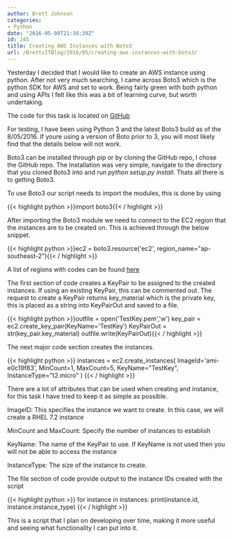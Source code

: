 ```yaml
---
author: Brett Johnson
categories:
- Python
date: "2016-05-08T21:38:39Z"
id: 245
title: Creating AWS Instances with Boto3
url: /BrettsITBlog/2016/05/creating-aws-instances-with-boto3/
---
```

Yesterday I decided that I would like to create an AWS instance using python. After not very much searching, I came across Boto3 which is the python SDK for AWS and set to work. Being fairly green with both python and using APIs I felt like this was a bit of learning curve, but worth undertaking.

The code for this task is located on [GitHub](https://github.com/oversizedspoon/NewAWSInstance)

For testing, I have been using Python 3 and the latest Boto3 build as of the 8/05/2016. If youre using a version of Boto prior to 3, you will most likely find that the details below will not work.

Boto3 can be installed through pip or by cloning the GitHub repo, I chose the GitHub repo. The Installation was very simple, navigate to the directory that you cloned Boto3 into and run _python setup.py install_. Thats all there is to getting Boto3.

To use Boto3 our script needs to import the modules, this is done by using

{{< highlight python >}}import boto3{{< / highlight >}}

After importing the Boto3 module we need to connect to the EC2 region that the instances are to be created on. This is achieved through the below snippet.

{{< highlight python >}}ec2 = boto3.resource('ec2', region_name="ap-southeast-2"){{< / highlight >}}

A list of regions with codes can be found [here](http://docs.aws.amazon.com/ElasticMapReduce/latest/DeveloperGuide/emr-plan-region.html)
  
The first section of code creates a KeyPair to be assigned to the created instances. If using an existing KeyPair, this can be commented out. The request to create a KeyPair returns key_material which is the private key, this is placed as a string into KeyPairOut and saved to a file.

{{< highlight python >}}outfile = open('TestKey.pem','w')
key_pair = ec2.create_key_pair(KeyName='TestKey')
KeyPairOut = str(key_pair.key_material)
outfile.write(KeyPairOut){{< / highlight >}}

The next major code section creates the instances.

{{< highlight python >}}
instances = ec2.create_instances(
	ImageId='ami-e0c19f83', 
	MinCount=1, 
	MaxCount=5,
	KeyName="TestKey",
	InstanceType="t2.micro"
)
{{< / highlight >}}

There are a lot of attributes that can be used when creating and instance, for this task I have tried to keep it as simple as possible.

ImageID: This specifies the instance we want to create. In this case, we will create a RHEL 7.2 instance

MinCount and MaxCount: Specify the number of instances to establish

KeyName: The name of the KeyPair to use. If KeyName is not used then you will not be able to access the instance

InstanceType: The size of the instance to create.

The file section of code provide output to the instance IDs created with the script

{{< highlight python >}}
for instance in instances:
    print(instance.id, instance.instance_type)
{{< / highlight >}}

This is a script that I plan on developing over time, making it more useful and seeing what functionality I can put into it.
